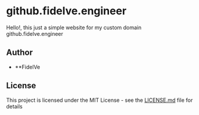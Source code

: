 # github.fidelve.engineer

Hello!, this just a simple website for my custom domain github.fidelve.engineer

## Author

- **FidelVe

## License

This project is licensed under the MIT License - see the [LICENSE.md](LICENSE.md) file for details
